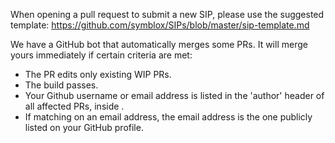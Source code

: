 When opening a pull request to submit a new SIP, please use the suggested template: https://github.com/symblox/SIPs/blob/master/sip-template.md

We have a GitHub bot that automatically merges some PRs. It will merge yours immediately if certain criteria are met:

-   The PR edits only existing WIP PRs.
-   The build passes.
-   Your Github username or email address is listed in the 'author' header of all affected PRs, inside <triangular brackets>.
-   If matching on an email address, the email address is the one publicly listed on your GitHub profile.
